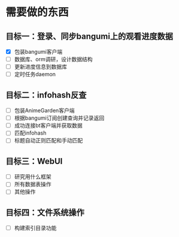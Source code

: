 # 需要做的东西

## 目标一：登录、同步bangumi上的观看进度数据

* [x] 包装bangumi客户端
* [ ] 数据库、orm调研，设计数据结构
* [ ] 更新进度信息到数据库
* [ ] 定时任务daemon

## 目标二：infohash反查
* [ ] 包装AnimeGarden客户端
* [ ] 根据bangumi订阅创建查询并记录返回
* [ ] 成功连接bt客户端并获取数据
* [ ] 匹配infohash
* [ ] 标题自动正则匹配和手动匹配

## 目标三：WebUI
* [ ] 研究用什么框架
* [ ] 所有数据表操作
* [ ] 其他操作

## 目标四：文件系统操作
* [ ] 构建索引目录功能
